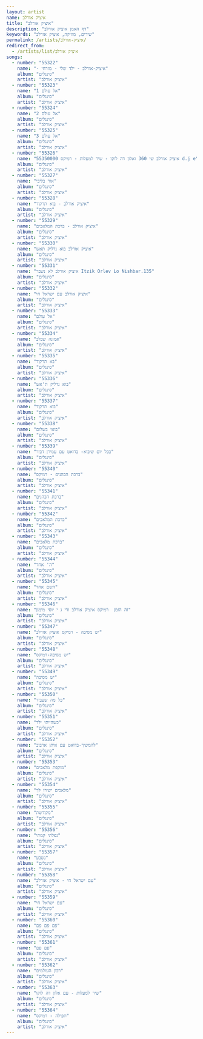 ```yaml
---
layout: artist
name: איציק אורלב
title: "איציק אורלב"
description: "דף האמן איציק אורלב"
keywords: "שירים, מוזיקה, איציק אורלב"
permalink: /artists/איציק-אורלב/
redirect_from:
  - /artists/list/איציק אורלב
songs:
  - number: "55322"
    name: "- איציק-אורלב - ילד שלי - מזרחי"
    album: "סינגלים"
    artist: "איציק אורלב"
  - number: "55323"
    name: "1 אל עולם"
    album: "סינגלים"
    artist: "איציק אורלב"
  - number: "55324"
    name: "2 אל עולם"
    album: "סינגלים"
    artist: "איציק אורלב"
  - number: "55325"
    name: "3 אל עולם"
    album: "סינגלים"
    artist: "איציק אורלב"
  - number: "55326"
    name: "55350000 איציק אורלב שי 360 ואלון דה לוקו - שיר למעלות - רמיקס d.j e"
    album: "סינגלים"
    artist: "איציק אורלב"
  - number: "55327"
    name: "אור בליבי"
    album: "סינגלים"
    artist: "איציק אורלב"
  - number: "55328"
    name: "איציק אורלב - בוא תרקוד"
    album: "סינגלים"
    artist: "איציק אורלב"
  - number: "55329"
    name: "איציק אורלב - ברכת המלאכים"
    album: "סינגלים"
    artist: "איציק אורלב"
  - number: "55330"
    name: "איציק אורלב בוא נדליק תאש"
    album: "סינגלים"
    artist: "איציק אורלב"
  - number: "55331"
    name: "איציק אורלב לא נשבר Itzik Orlev Lo Nishbar.135"
    album: "סינגלים"
    artist: "איציק אורלב"
  - number: "55332"
    name: "איציק אורלב עם ישראל חי"
    album: "סינגלים"
    artist: "איציק אורלב"
  - number: "55333"
    name: "אל עולם"
    album: "סינגלים"
    artist: "איציק אורלב"
  - number: "55334"
    name: "אמונה שבלב"
    album: "סינגלים"
    artist: "איציק אורלב"
  - number: "55335"
    name: "בא תרקוד"
    album: "סינגלים"
    artist: "איציק אורלב"
  - number: "55336"
    name: "בוא נדליק ת'אש"
    album: "סינגלים"
    artist: "איציק אורלב"
  - number: "55337"
    name: "בוא תרקוד"
    album: "סינגלים"
    artist: "איציק אורלב"
  - number: "55338"
    name: "בואי בשלום"
    album: "סינגלים"
    artist: "איציק אורלב"
  - number: "55339"
    name: "בכל יום שיבוא- בדואט עם עמירן דביר"
    album: "סינגלים"
    artist: "איציק אורלב"
  - number: "55340"
    name: "ברכת הכהנים - רמיקס"
    album: "סינגלים"
    artist: "איציק אורלב"
  - number: "55341"
    name: "ברכת הכהנים"
    album: "סינגלים"
    artist: "איציק אורלב"
  - number: "55342"
    name: "ברכת המלאכים"
    album: "סינגלים"
    artist: "איציק אורלב"
  - number: "55343"
    name: "ברכת מלאכים"
    album: "סינגלים"
    artist: "איציק אורלב"
  - number: "55344"
    name: "ה' אחד"
    album: "סינגלים"
    artist: "איציק אורלב"
  - number: "55345"
    name: "השם אחד"
    album: "סינגלים"
    artist: "איציק אורלב"
  - number: "55346"
    name: "זה הזמן  רמיקס איציק אורלב ודי ג י יוסי מימון"
    album: "סינגלים"
    artist: "איציק אורלב"
  - number: "55347"
    name: "יש מסיבה - רמיקס איציק אורלב"
    album: "סינגלים"
    artist: "איציק אורלב"
  - number: "55348"
    name: "יש מסיבה-רמיקס"
    album: "סינגלים"
    artist: "איציק אורלב"
  - number: "55349"
    name: "יש מסיבה"
    album: "סינגלים"
    artist: "איציק אורלב"
  - number: "55350"
    name: "כל מה שעביד"
    album: "סינגלים"
    artist: "איציק אורלב"
  - number: "55351"
    name: "כשהייתי ילד"
    album: "סינגלים"
    artist: "איציק אורלב"
  - number: "55352"
    name: "להמשיך-בדואט עם איתן ארבוב"
    album: "סינגלים"
    artist: "איציק אורלב"
  - number: "55353"
    name: "מוקפת מלאכים"
    album: "סינגלים"
    artist: "איציק אורלב"
  - number: "55354"
    name: "מלאכים ישירו לך"
    album: "סינגלים"
    artist: "איציק אורלב"
  - number: "55355"
    name: "מקודשת"
    album: "סינגלים"
    artist: "איציק אורלב"
  - number: "55356"
    name: "נפלתי קמתי"
    album: "סינגלים"
    artist: "איציק אורלב"
  - number: "55357"
    name: "נשבע"
    album: "סינגלים"
    artist: "איציק אורלב"
  - number: "55358"
    name: "עם ישראל חי - איציק אורלב"
    album: "סינגלים"
    artist: "איציק אורלב"
  - number: "55359"
    name: "עם ישראל חי"
    album: "סינגלים"
    artist: "איציק אורלב"
  - number: "55360"
    name: "פם פם פם"
    album: "סינגלים"
    artist: "איציק אורלב"
  - number: "55361"
    name: "פם פם"
    album: "סינגלים"
    artist: "איציק אורלב"
  - number: "55362"
    name: "רבון העולמים"
    album: "סינגלים"
    artist: "איציק אורלב"
  - number: "55363"
    name: "שיר למעלות - עם אלון דה לוקו"
    album: "סינגלים"
    artist: "איציק אורלב"
  - number: "55364"
    name: "תפילה - רמיקס"
    album: "סינגלים"
    artist: "איציק אורלב"
---
```

